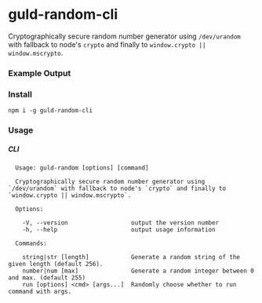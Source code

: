 # guld-random-cli

Cryptographically secure random number generator using `/dev/urandom` with fallback to node's `crypto` and finally to `window.crypto || window.mscrypto`.

### Example Output

### Install

```
npm i -g guld-random-cli
```

### Usage

##### CLI

```
  Usage: guld-random [options] [command]

  Cryptographically secure random number generator using `/dev/urandom` with fallback to node's `crypto` and finally to `window.crypto || window.mscrypto`.

  Options:

    -V, --version                  output the version number
    -h, --help                     output usage information

  Commands:

    string|str [length]            Generate a random string of the given length (default 256).
    number|num [max]               Generate a random integer between 0 and max. (default 255)
    run [options] <cmd> [args...]  Randomly choose whether to run command with args.
```
